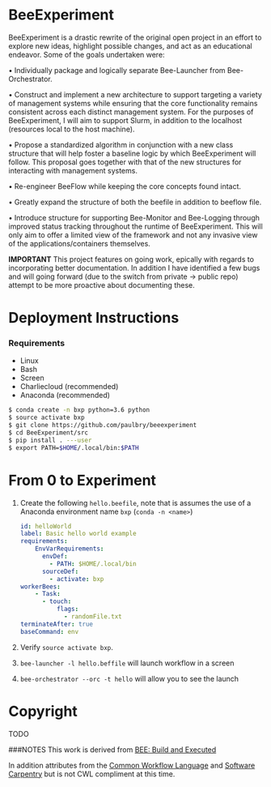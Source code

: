 # BeeExperiment
BeeExperiment is a drastic rewrite of the original open project in an effort to explore
new ideas, highlight possible changes, and act as an educational endeavor. Some of the 
goals undertaken were:

•	Individually package and logically separate Bee-Launcher from Bee-Orchestrator.

•	Construct and implement a new architecture to support targeting a variety of management systems while ensuring that the core functionality remains consistent across each distinct management system. For the purposes of BeeExperiment, I will aim to support Slurm, in addition to the localhost (resources local to the host machine).

•	Propose a standardized algorithm in conjunction with a new class structure that will help foster a baseline logic by which BeeExperiment will follow. This proposal goes together with that of the new structures for interacting with management systems.

•	Re-engineer BeeFlow while keeping the core concepts found intact.

•	Greatly expand the structure of both the beefile in addition to beeflow file.

•	Introduce structure for supporting Bee-Monitor and Bee-Logging through improved status tracking throughout the runtime of BeeExperiment. This will only aim to offer a limited view of the framework and not any invasive view of the applications/containers themselves.
 

**IMPORTANT** This project features on going work, epically with regards to
incorporating better documentation. In addition I have identified a few bugs
and will going forward (due to the switch from private -> public repo) attempt 
to be more proactive about documenting these.


# Deployment Instructions

### Requirements
- Linux
- Bash
- Screen
- Charliecloud (recommended)
- Anaconda (recommended)

```bash
$ conda create -n bxp python=3.6 python
$ source activate bxp
$ git clone https://github.com/paulbry/beeexperiment
$ cd BeeExperiment/src
$ pip install . ---user
$ export PATH=$HOME/.local/bin:$PATH
```

# From 0 to Experiment

1. Create the following `hello.beefile`, note that is assumes the use of a Anaconda
environment name `bxp` (`conda -n <name>`)
    
    ````yaml
    id: helloWorld
    label: Basic hello world example
    requirements:
        EnvVarRequirements:
          envDef:
            - PATH: $HOME/.local/bin
          sourceDef:
            - activate: bxp
    workerBees:
        - Task:
          - touch:
              flags:
                - randomFile.txt
    terminateAfter: true
    baseCommand: env
    ````

2. Verify `source activate bxp`.

3. `bee-launcher -l hello.beffile` will launch workflow in a screen

4. `bee-orchestrator --orc -t hello` will allow you to see the launch

# Copyright
TODO


###NOTES
This work is derived from [BEE: Build and Executed](https://github.com/lanl/BEE)

In addition attributes from the [Common Workflow Language](https://www.commonwl.org/) and
 [Software Carpentry](https://software-carpentry.org/) but is not CWL compliment at this 
 time.
